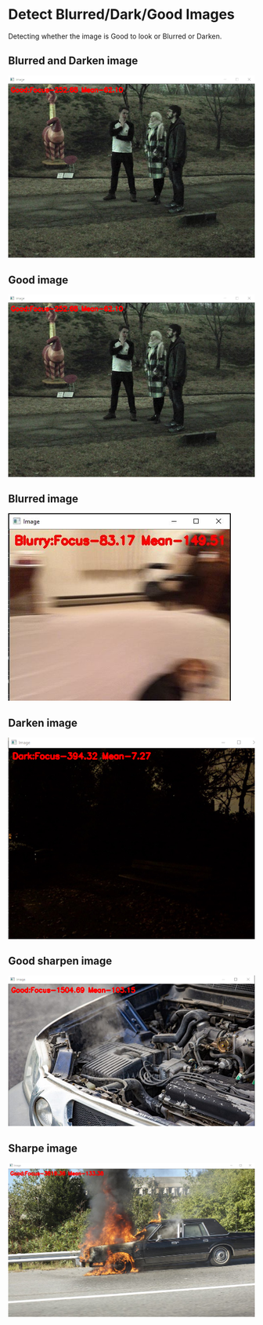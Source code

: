 # Detect Blurred/Dark/Good Images
Detecting whether the image is Good to look or Blurred or Darken. 

## Blurred and Darken image
![](BlurDark.png)

## Good image
![](Good1.png)

## Blurred image
![](Blurry.JPG)

## Darken image
![](Dark.png)

## Good sharpen image
![](Good3.png)

## Sharpe image
![](Good5.png)



